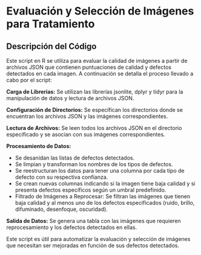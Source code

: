 # Evaluación y Selección de Imágenes para Tratamiento
## Descripción del Código
Este script en R se utiliza para evaluar la calidad de imágenes a partir de archivos JSON que contienen puntuaciones de calidad y defectos detectados en cada imagen. A continuación se detalla el proceso llevado a cabo por el script:

**Carga de Librerías:** Se utilizan las librerías jsonlite, dplyr y tidyr para la manipulación de datos y lectura de archivos JSON.

**Configuración de Directorios:** Se especifican los directorios donde se encuentran los archivos JSON y las imágenes correspondientes.

**Lectura de Archivos:** Se leen todos los archivos JSON en el directorio especificado y se asocian con sus imágenes correspondientes.

**Procesamiento de Datos:**

- Se desanidan las listas de defectos detectados.
- Se limpian y transforman los nombres de los tipos de defectos.
- Se reestructuran los datos para tener una columna por cada tipo de defecto con su respectiva confianza.
- Se crean nuevas columnas indicando si la imagen tiene baja calidad y si presenta defectos específicos según un umbral predefinido.
- Filtrado de Imágenes a Reprocesar: Se filtran las imágenes que tienen baja calidad y al menos uno de los defectos especificados (ruido, brillo, difuminado, desenfoque, oscuridad).

**Salida de Datos:** Se genera una tabla con las imágenes que requieren reprocesamiento y los defectos detectados en ellas.

Este script es útil para automatizar la evaluación y selección de imágenes que necesitan ser mejoradas en función de sus defectos detectados.
